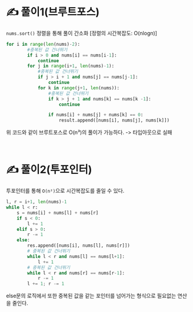 # ✍️ 풀이1(브루트포스)

```nums.sort()```
정렬을 통해 풀이 간소화 [정렬의 시간복잡도: O(nlogn)]


```python
for i in range(len(nums)-2):
        #중복된 값 건너뛰기
        if i > 0 and nums[i] == nums[i-1]:
            continue
        for j in range(i+1, len(nums)-1):
            #중복된 값 건너뛰기
            if j > i + 1 and nums[j] == nums[j-1]:
                continue
            for k in range(j+1, len(nums)):
                #중복된 값 건너뛰기
                if k > j + 1 and nums[k] == nums[k -1]:
                    continue

                if nums[i] + nums[j] + nums[k] == 0:
                    result.append([nums[i], nums[j], nums[k]])
```

위 코드와 같이 브루트포스로 O(n³)의 풀이가 가능하다. 
  -> 타입아웃으로 실패 

<br/>

# ✍️ 풀이2(투포인터)
투포인터를 통해 ```O(n²)```으로 시간복잡도를 줄일 수 있다.


```python
l, r = i+1, len(nums)-1
while l < r:
    s = nums[i] + nums[l] + nums[r]
    if s < 0:
        l += 1 
    elif s > 0:
        r -= 1
    else:
        res.append([nums[i], nums[l], nums[r]])
        # 중복된 값 건너뛰기
        while l < r and nums[l] == nums[l+1]:
            l += 1
        # 중복된 값 건너뛰기
        while l < r and nums[r] == nums[r-1]:
            r -= 1
        l += 1; r -= 1
```

else문의 로직에서 또한 중복된 값을 같는 포인터를 넘어가는 형식으로 필요없는 연산을 줄인다. 
